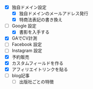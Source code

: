 - [x] 独自ドメイン設定
  - [x] 独自ドメインのメールアドレス発行
  - [x] 特商法表記の書き換え
- [ ] Google 設定
  - [x] 書影を入手する
- [x] GAでCV計測
- [ ] Facebook 設定
- [ ] Instagram 設定
- [x] 予約販売
- [x] カスタムフィールドを作る
- [x] アフィリエイトリンクを貼る
- [ ] blog記事
  - [ ] 出版社ごとの特徴

